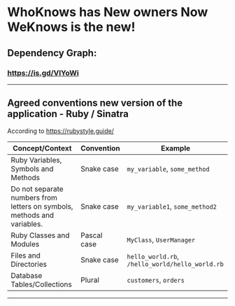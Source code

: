 # WhoKnows has New owners Now WeKnows is the new!

## Dependency Graph:
### https://is.gd/VIYoWi

---

## Agreed conventions new version of the application - Ruby / Sinatra
According to https://rubystyle.guide/ 

| Concept/Context | Convention  | Example |
|-----------------|-------------|---------|
| Ruby Variables, Symbols and Methods | Snake case | `my_variable`, `some_method` |
| Do not separate numbers from letters on symbols, methods and variables. | Snake case | `my_variable1`, `some_method2` |
| Ruby Classes and Modules | Pascal case | `MyClass`, `UserManager` |
| Files and Directories | Snake case | `hello_world.rb`, `/hello_world/hello_world.rb` |
| Database Tables/Collections | Plural | `customers`, `orders` |


---
